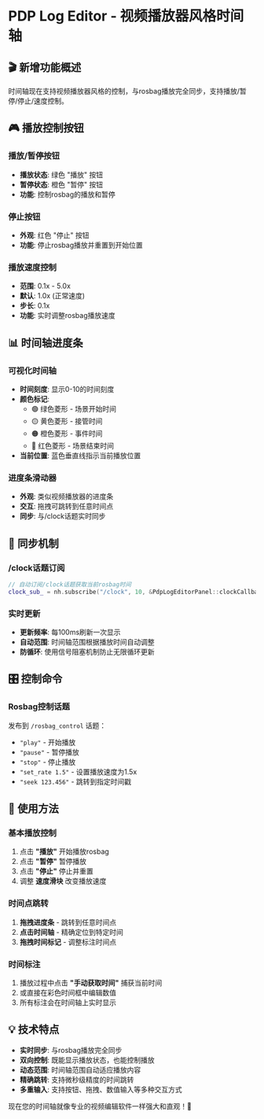 # PDP Log Editor - 视频播放器风格时间轴

## 🎬 **新增功能概述**
时间轴现在支持视频播放器风格的控制，与rosbag播放完全同步，支持播放/暂停/停止/速度控制。

## 🎮 **播放控制按钮**

### 播放/暂停按钮
- **播放状态**: 绿色 "播放" 按钮
- **暂停状态**: 橙色 "暂停" 按钮
- **功能**: 控制rosbag的播放和暂停

### 停止按钮
- **外观**: 红色 "停止" 按钮
- **功能**: 停止rosbag播放并重置到开始位置

### 播放速度控制
- **范围**: 0.1x - 5.0x
- **默认**: 1.0x (正常速度)
- **步长**: 0.1x
- **功能**: 实时调整rosbag播放速度

## 📊 **时间轴进度条**

### 可视化时间轴
- **时间刻度**: 显示0-10的时间刻度
- **颜色标记**: 
  - 🟢 绿色菱形 - 场景开始时间
  - 🟡 黄色菱形 - 接管时间
  - 🟠 橙色菱形 - 事件时间
  - 🔴 红色菱形 - 场景结束时间
- **当前位置**: 蓝色垂直线指示当前播放位置

### 进度条滑动器
- **外观**: 类似视频播放器的进度条
- **交互**: 拖拽可跳转到任意时间点
- **同步**: 与/clock话题实时同步

## 🔄 **同步机制**

### /clock话题订阅
```cpp
// 自动订阅/clock话题获取当前rosbag时间
clock_sub_ = nh.subscribe("/clock", 10, &PdpLogEditorPanel::clockCallback, this);
```

### 实时更新
- **更新频率**: 每100ms刷新一次显示
- **自动范围**: 时间轴范围根据播放时间自动调整
- **防循环**: 使用信号阻塞机制防止无限循环更新

## 🎛️ **控制命令**

### Rosbag控制话题
发布到 `/rosbag_control` 话题：
- `"play"` - 开始播放
- `"pause"` - 暂停播放  
- `"stop"` - 停止播放
- `"set_rate 1.5"` - 设置播放速度为1.5x
- `"seek 123.456"` - 跳转到指定时间戳

## 🚀 **使用方法**

### 基本播放控制
1. 点击 **"播放"** 开始播放rosbag
2. 点击 **"暂停"** 暂停播放
3. 点击 **"停止"** 停止并重置
4. 调整 **速度滑块** 改变播放速度

### 时间点跳转
1. **拖拽进度条** - 跳转到任意时间点
2. **点击时间轴** - 精确定位到特定时间
3. **拖拽时间标记** - 调整标注时间点

### 时间标注
1. 播放过程中点击 **"手动获取时间"** 捕获当前时间
2. 或直接在彩色时间框中编辑数值
3. 所有标注会在时间轴上实时显示

## 💡 **技术特点**

- **实时同步**: 与rosbag播放完全同步
- **双向控制**: 既能显示播放状态，也能控制播放
- **动态范围**: 时间轴范围自动适应播放内容
- **精确跳转**: 支持微秒级精度的时间跳转
- **多重输入**: 支持按钮、拖拽、数值输入等多种交互方式

现在您的时间轴就像专业的视频编辑软件一样强大和直观！🎉
